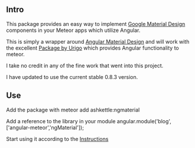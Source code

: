 Intro
---

This package provides an easy way to implement [Google Material Design](http://www.google.com/design/spec/material-design/introduction.html)
components in your Meteor apps which utilize Angular.

This is simply a wrapper around [Angular Material Design](https://material.angularjs.org/#/) and will work with   the excellent [Package by Urigo](http://angularjs.meteor.com/) which provides Angular functionality to meteor.

I take no credit in any of the fine work that went into this project.

I have updated to use the current stable 0.8.3 version.  

Use
---

Add the package with meteor add ashkettle:ngmaterial

Add a reference to the library in your module angular.module('blog',['angular-meteor','ngMaterial']);

Start using it according to the [Instructions](https://material.angularjs.org/#/)
